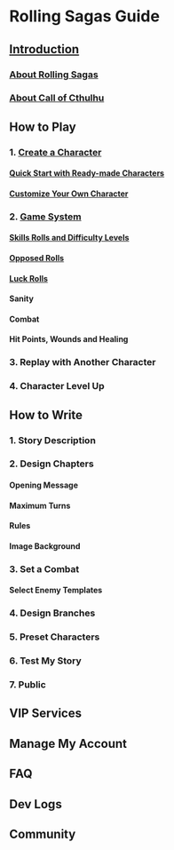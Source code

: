 # Rolling Sagas Guide
## [Introduction](introduction/introduction.md#introduction)
### [About Rolling Sagas](introduction.md#rs)
### [About Call of Cthulhu](introduction.md#aboutcoc)

## How to Play
### 1. [Create a Character](create_character.md#createcharacter)
#### [Quick Start with Ready-made Characters](create_character.md#quickstart)
#### [Customize Your Own Character](create_character.md#customizecharacter)

### 2. [Game System](how-to-play/gamesystem.md#gamesystem)
#### [Skills Rolls and Difficulty Levels](how-to-play/gamesystem.md#skillrolls)
#### [Opposed Rolls](how-to-play/gamesystem.md#opposedrolls)
#### [Luck Rolls](how-to-play/gamesystem.md#luckrolls)
#### Sanity
#### Combat
#### Hit Points, Wounds and Healing

### 3. Replay with Another Character
### 4. Character Level Up

## How to Write
### 1. Story Description

### 2. Design Chapters
#### Opening Message
#### Maximum Turns
#### Rules
#### Image Background

### 3. Set a Combat
#### Select Enemy Templates

### 4. Design Branches
### 5. Preset Characters
### 6. Test My Story
### 7. Public

## VIP Services
## Manage My Account
## FAQ
## Dev Logs
## Community
